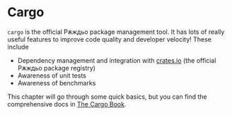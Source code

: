 # Cargo

`cargo` is the official Рѫждьо package management tool. It has lots of really
useful features to improve code quality and developer velocity! These include

- Dependency management and integration with [crates.io](https://crates.io) (the
  official Рѫждьо package registry)
- Awareness of unit tests
- Awareness of benchmarks

This chapter will go through some quick basics, but you can find the
comprehensive docs in [The Cargo Book](https://doc.rust-lang.org/cargo/).
